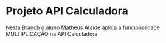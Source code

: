 # Projeto API Calculadora

Nesta Branch o aluno Matheus Ataide aplica a funcionalidade MULTIPLICAÇÃO na API Calculadora
